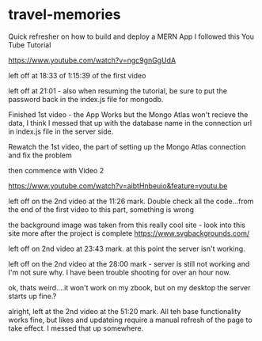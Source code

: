 # travel-memories
Quick refresher on how to build and deploy a MERN App
I followed this You Tube Tutorial 

https://www.youtube.com/watch?v=ngc9gnGgUdA

left off at 18:33 of 1:15:39 of the first video

left off at 21:01 - also when resuming the tutorial, be sure to put the password back in the index.js file for mongodb.

Finished 1st video - the App Works but the Mongo Atlas won't recieve the data, I think I messed that up with the database name in the connection url in index.js file in the server side. 

Rewatch the 1st video, the part of setting up the Mongo Atlas connection and fix the problem

then commence with Video 2 

https://www.youtube.com/watch?v=aibtHnbeuio&feature=youtu.be

left off on the 2nd video at the 11:26 mark. Double check all the code...from the end of the first video to this part, something is wrong

the background image was taken from this really cool site - look into this site more after the project is complete
https://www.svgbackgrounds.com/

left off on 2nd video at 23:43 mark. at this point the server isn't working. 

left off on the 2nd video at the 28:00 mark - server is still not working and I'm not sure why. I have been trouble shooting for over an hour now. 

ok, thats weird....it won't work on my zbook, but on my desktop the server starts up fine.?


alright, left at the 2nd video at the 51:20 mark. All teh base functionality works fine, but likes and updateing require a manual refresh of the page to take effect. I messed that up somewhere. 